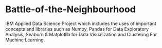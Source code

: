 # Battle-of-the-Neighbourhood
IBM Applied Data Science Project which includes the uses of important concepts and libraries such as Numpy, Pandas for Data Exploratory Analysis, Seaborn &amp; Matplotlib for Data Visualization and Clustering For Machine Learning.

